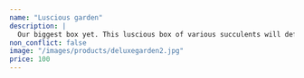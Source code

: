 ```yaml
---
name: "Luscious garden"
description: |
  Our biggest box yet. This luscious box of various succulents will definitely be an eye catcher in any room you place it in.
non_conflict: false
image: "/images/products/deluxegarden2.jpg"
price: 100
---
```

